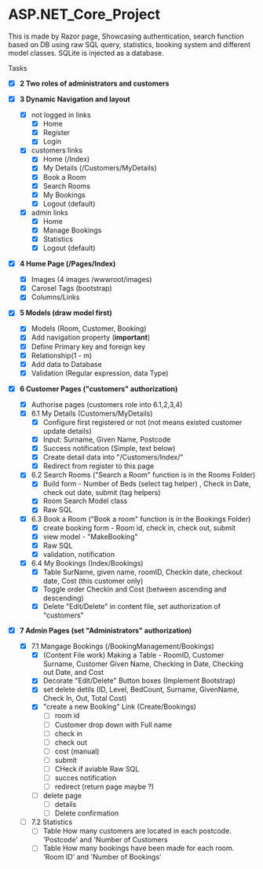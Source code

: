 # ASP.NET_Core_Project
This is made by Razor page, Showcasing authentication, search function based on DB using raw SQL query, statistics, booking system and different model classes. SQLite is injected as a database.

Tasks

- [x] **2 Two roles of administrators and customers**

- [x] **3 Dynamic Navigation and layout**
	- [x] not logged in links 
		- [x] Home
		- [x] Register
		- [x] Login
	- [x] customers links
		- [x] Home (/Index)
		- [x] My Details (/Customers/MyDetails)
		- [x] Book a Room
		- [x] Search Rooms
		- [x] My Bookings
		- [x] Logout (default)
	- [x] admin links
		- [x] Home
		- [x] Manage Bookings
		- [x] Statistics
		- [x] Logout (default)

- [x] **4 Home Page (/Pages/Index)**
	- [x] Images (4 images /wwwroot/images) 
	- [x] Carosel Tags (bootstrap)
	- [x] Columns/Links

- [x] **5 Models (draw model first)**
	- [x] Models (Room, Customer, Booking)
	- [x] Add navigation property (**important**)
	- [x] Define Primary key and foreign key
	- [x] Relationship(1 - m)
	- [x] Add data to Database
	- [x] Validation (Regular expression, data Type)

- [x] **6  Customer Pages ("customers" authorization)**
	- [x] Authorise pages (customers role into 6.1,2,3,4)
	- [x] 6.1 My Details (Customers/MyDetails)
		- [x] Configure first registered or not (not means existed customer update details)
		- [x] Input: Surname, Given Name, Postcode
		- [x] Success notification (Simple, text below)
		- [x] Create detail data into "/Customers/Index/"
		- [X] Redirect from register to this page
  	- [x] 6.2 Search Rooms ("Search a Room" function is in the Rooms Folder)
		- [x] Build form - Number of Beds (select tag helper) , Check in Date, check out date, submit (tag helpers) 
		- [x] Room Search Model class
		- [x] Raw SQL
	- [x] 6.3 Book a Room ("Book a room" function is in the Bookings Folder)
		- [x] create booking form - Room id, check in, check out, submit
		- [x] view model - "MakeBooking"
		- [x] Raw SQL
		- [x] validation, notification
	- [x] 6.4 My Bookings (Index/Bookings)
		- [x] Table SurName, given name, roomID, Checkin date, checkout date, Cost (this customer only)
		- [x] Toggle order Checkin and Cost (between ascending and descending)
		- [x] Delete "Edit/Delete" in content file, set authorization of "customers"

- [x] **7 Admin Pages (set "Administrators" authorization)**
	- [x] 7.1 Mangage Bookings (/BookingManagement/Bookings)
		- [x] (Content File work) Making a Table - RoomID, Customer Surname, Customer Given Name, Checking in Date, Checking out Date, and Cost
		- [x] Decorate "Edit/Delete" Button boxes (Implement Bootstrap)
		- [x] set delete detils (ID, Level, BedCount, Surname, GivenName, Check In, Out, Total Cost) 
		- [x] "create a new Booking" Link (Create/Bookings)
			- [ ] room id
			- [ ] Customer drop down with Full name
			- [ ] check in
			- [ ] check out
			- [ ] cost (manual)
			- [ ] submit
			- [ ] CHeck if aviable Raw SQL
			- [ ] succes notification
			- [ ] redirect (return page maybe ?)
		- [ ] delete page
			- [ ] details
			- [ ] Delete confirmation
	- [ ] 7.2 Statistics
		- [ ] Table How many customers are located in each postcode. 'Postcode' and 'Number of Customers
		- [ ] Table How many bookings have been made for each room. 'Room ID' and 'Number of Bookings'
